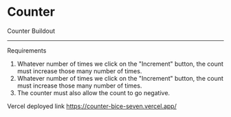 # Counter
Counter Buildout

----------------
Requirements 
1. Whatever number of times we click on the "Increment" button, the count must increase those many number of times.
2. Whatever number of times we click on the "Increment" button, the count must increase those many number of times.
3. The counter must also allow the count to go negative. 


Vercel deployed link
https://counter-bice-seven.vercel.app/